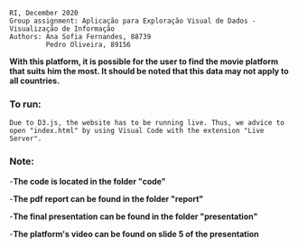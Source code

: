     RI, December 2020
    Group assignment: Aplicação para Exploração Visual de Dados - Visualização de Informação
    Authors: Ana Sofia Fernandes, 88739
             Pedro Oliveira, 89156

**With this platform, it is possible for the user to find the movie platform that suits him the most.
It should be noted that this data may not apply to all countries.**

### To run:
    Due to D3.js, the website has to be running live. Thus, we advice to open "index.html" by using Visual Code with the extension "Live Server". 

### Note:

-**The code is located in the folder "code"**

-**The pdf report can be found in the folder "report"**

-**The final presentation can be found in the folder "presentation"**

-**The platform's video can be found on slide 5 of the presentation**
